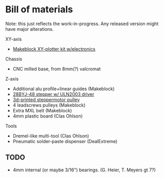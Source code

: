 Bill of materials
===================
Note: this just reflects the work-in-progress. Any released version might have major alterations.

XY-axis
* [Makeblock XY-plotter kit w/electronics](http://www.makeblock.cc/xy-plotter-robot-kit-with-electronics/)

Chassis
* CNC milled base, from 8mm(?) valcromat

Z-axis

* Additional alu profile+linear guides (Makeblock)
* [28BYJ-48 stepper w/ ULN2003 driver](http://4tronix.co.uk/store/index.php?rt=product/product&keyword=stepper&product_id=196)
* [3d-printed steppermotor pulley ](http://www.thingiverse.com/thing:113201)
* 4 leadscrews pulleys (Makeblock)
* Extra MXL belt (Makeblock)
* 4mm plastic board (Clas Ohlson)

Tools

* Dremel-like multi-tool (Clas Ohlson)
* Pneumatic solder-paste dispenser (DealExtreme)


TODO
------
* 4mm internal (or maybe 3/16") bearings. (G. Heier, T. Meyers gt 7?)
